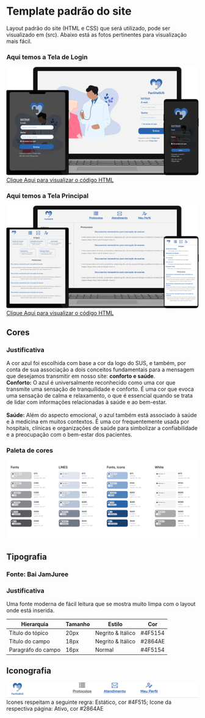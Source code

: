 # Template padrão do site


Layout padrão do site (HTML e CSS) que será utilizado, pode ser visualizado em (src). Abaixo está as fotos pertinentes para visualização mais fácil.

### Aqui temos a Tela de Login
![Exemplo de UserFlow](main/LoginPageResponsive.png)
[Clique Aqui para visualizar o código HTML](../src/pages/LoginPage/loginPage.html)

### Aqui temos a Tela Principal
![Exemplo de UserFlow](main/HomePageResponsive.png)
[Clique Aqui para visualizar o código HTML](../src/pages/HomePage/home.html)

## Cores

### Justificativa
A cor azul foi escolhida com base a cor da logo do SUS, e também, por conta de sua associação a dois conceitos fundamentais para a mensagem que desejamos transmitir em nosso site: **conforto e saúde**.
\
**Conforto:** O azul é universalmente reconhecido como uma cor que transmite uma sensação de tranquilidade e conforto. É uma cor que evoca uma sensação de calma e relaxamento, o que é essencial quando se trata de lidar com informações relacionadas à saúde e ao bem-estar.
\
\
**Saúde:** Além do aspecto emocional, o azul também está associado à saúde e à medicina em muitos contextos. É uma cor frequentemente usada por hospitais, clínicas e organizações de saúde para simbolizar a confiabilidade e a preocupação com o bem-estar dos pacientes.

### Paleta de cores
![Exemplo de UserFlow](main/Colors.png)

## Tipografia
### Fonte: Bai JamJuree

### Justificativa
Uma fonte moderna de fácil leitura que se mostra muito limpa com o layout onde está inserida.

|Hierarquia       | Tamanho     | Estilo | Cor 
|--------------|-----------|------------| -------|
| Título do tópico | 20px      | Negrito & Itálico        |#4F5154
| Título do campo     | 18px  | Negrito & Itálico       |#2864AE
|Paragráfo do campo   | 16px  | Normal | #4F5154
## Iconografia
![Exemplo de UserFlow](main/Icones.png)
Icones  respeitam a seguinte regra: Estático, cor #4F515; Icone da respectiva página: Ativo, cor #2864AE
